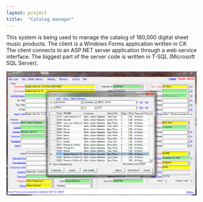 ```yaml
---
layout: project
title:  "Catalog manager"
---
```


This system is being used to manage the catalog of 160,000 digital sheet music products. The client is a Windows Forms application written in C#. The client connects to an ASP.NET server application through a web service interface. The biggest part of the server code is written in T-SQL (Microsoft SQL Server).

<img src='/image/projects/catalog_manager.png' alt='Catalog Manager' class='isMax100PercentWide hasBorderShade90'>